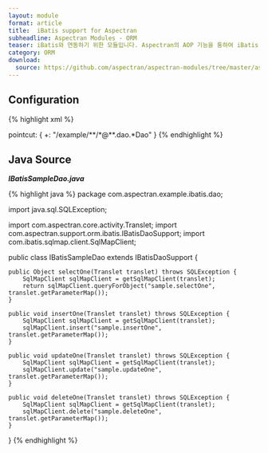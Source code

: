 ```yaml
---
layout: module
format: article
title:  iBatis support for Aspectran
subheadline: Aspectran Modules - ORM
teaser: iBatis와 연동하기 위한 모듈입니다. Aspectran의 AOP 기능을 통하여 iBatis 트랜잭션(transaction)을 완벽히 처리할 수 있습니다.
category: ORM
download:
  source: https://github.com/aspectran/aspectran-modules/tree/master/aspectran-orm/src/main/java/com/aspectran/support/orm/ibatis
---
```


## Configuration

{% highlight xml %}
<bean id="sqlMapClientFactory" class="com.aspectran.support.orm.ibatis.SqlMapClientFactoryBean">
    <property>
        <item name="configLocation" value="/WEB-INF/sqlmap/sql-map-config.xml"/>
    </property>
</bean>

<bean id="sqlMapClientTxAdvice" class="com.aspectran.support.orm.ibatis.SqlMapClientTransactionAdvice" scope="prototype">
    <constructor>
        <arguments>
            <item><reference bean="sqlMapClientFactory"/></item>
        </arguments>
    </constructor>
</bean>

<bean id="*" class="com.aspectran.example.ibatis.dao.*Dao" mask="com.aspectran.**.*">
    <property>
        <item name="revelentAspectId" value="sqlmapTxAspect"/>
    </property>
</bean>

<aspect id="sqlmapTxAspect">
    <joinpoint target="translet">
        pointcut: {
            +: "/example/**/*@**.dao.*Dao"
        }
    </joinpoint>
    <advice bean="sqlMapClientTxAdvice">
        <before>
            <action method="start"/>
        </before>
        <after>
            <action method="commit"/>
        </after>
        <finally>
            <action method="end"/>
        </finally>
    </advice>
</aspect>
{% endhighlight %}

## Java Source

***IBatisSampleDao.java***

{% highlight java %}
package com.aspectran.example.ibatis.dao;

import java.sql.SQLException;

import com.aspectran.core.activity.Translet;
import com.aspectran.support.orm.ibatis.IBatisDaoSupport;
import com.ibatis.sqlmap.client.SqlMapClient;

public class IBatisSampleDao extends IBatisDaoSupport {

    public Object selectOne(Translet translet) throws SQLException {
        SqlMapClient sqlMapClient = getSqlMapClient(translet);
        return sqlMapClient.queryForObject("sample.selectOne", translet.getParameterMap());
    }

    public void insertOne(Translet translet) throws SQLException {
        SqlMapClient sqlMapClient = getSqlMapClient(translet);
        sqlMapClient.insert("sample.insertOne", translet.getParameterMap());
    }

    public void updateOne(Translet translet) throws SQLException {
        SqlMapClient sqlMapClient = getSqlMapClient(translet);
        sqlMapClient.update("sample.updateOne", translet.getParameterMap());
    }

    public void deleteOne(Translet translet) throws SQLException {
        SqlMapClient sqlMapClient = getSqlMapClient(translet);
        sqlMapClient.delete("sample.deleteOne", translet.getParameterMap());
    }

}
{% endhighlight %}
